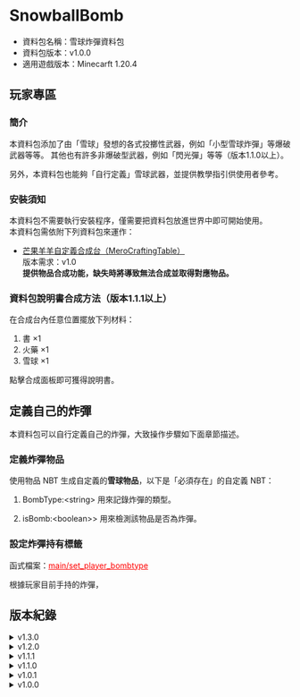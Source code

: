 # SnowballBomb

- 資料包名稱：雪球炸彈資料包
- 資料包版本：v1.0.0
- 適用遊戲版本：Minecarft 1.20.4

## 玩家專區

### 簡介

 本資料包添加了由「雪球」發想的各式投擲性武器，例如「小型雪球炸彈」等爆破武器等等。
 其他也有許多非爆破型武器，例如「閃光彈」等等（版本1.1.0以上）。<p>
 另外，本資料包也能夠「自行定義」雪球武器，並提供教學指引供使用者參考。

### 安裝須知

 本資料包不需要執行安裝程序，僅需要把資料包放進世界中即可開始使用。<br>
 本資料包需依附下列資料包來運作：

- [芒果羊羊自定義合成台（MeroCraftingTable）](https://github.com/LittleLambMero/MeroCraftingTable)<br>
 版本需求：v1.0<br>
 **提供物品合成功能，缺失時將導致無法合成並取得對應物品。**<p>

### 資料包說明書合成方法（版本1.1.1以上）

 在合成台內任意位置擺放下列材料：<br>

1. 書 ×1
2. 火藥 ×1
3. 雪球 ×1

 點擊合成面板即可獲得說明書。

## 定義自己的炸彈

 本資料包可以自行定義自己的炸彈，大致操作步驟如下面章節描述。

### 定義炸彈物品

 使用物品 NBT 生成自定義的**雪球物品**，以下是「必須存在」的自定義 NBT：<br>

1. BombType:&lt;string&gt;
    用來記錄炸彈的類型。

2. isBomb:&lt;boolean>&gt;
    用來檢測該物品是否為炸彈。

### 設定炸彈持有標籤

 函式檔案：<font color='red'><u>main/set_player_bombtype</u></font><p>

 根據玩家目前手持的炸彈，

## 版本紀錄

<details>
    <summary>v1.3.0</summary>

    - 新增了 1 種炸彈配方［八寒地獄］

    - 添加 1 個新物品［火藥團］

</details>
<details>
    <summary>v1.2.0</summary>

    - 新增了 2 種炸彈配方［冷凍彈｜強力冷凍彈］

    - 為說明書的目錄添加色彩，方便使用者查詢物品

</details>
<details>
    <summary>v1.1.1</summary>

    - 重新設計「落雷信子」的合成配方

    - 新增「資料包專用說明書」，且可以查詢物品配方

</details>
<details>
    <summary>v1.1.0</summary>

    - 新增了 3 種炸彈配方［落雷信子｜閃光彈｜毒氣彈］

    - 添加 2 個新物品［銅粉｜引磁銅粉］

</details>
<details>
    <summary>v1.0.1</summary>

    - 調整炸彈的爆炸威力

    - 重新設計「爆裂閃鑽之星」的合成配方

</details>
<details>
    <summary>v1.0.0</summary>

    - 添加了 5 種炸彈配方［小型/中型/大型/強力雪球炸彈｜爆裂閃鑽之星］

</details>

